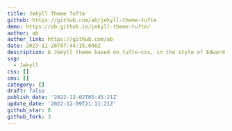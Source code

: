 ```yaml
---
title: Jekyll Theme Tufte
github: https://github.com/ab/jekyll-theme-tufte
demo: https://ab.github.io/jekyll-theme-tufte/
author: ab
author_link: https://github.com/ab
date: 2023-11-26T07:44:15.046Z
description: A Jekyll theme based on tufte-css, in the style of Edward Tufte
ssg:
  - Jekyll
css: []
cms: []
category: []
draft: false
publish_date: '2022-12-02T05:45:21Z'
update_date: '2022-12-09T21:11:21Z'
github_star: 8
github_fork: 3
---
```

